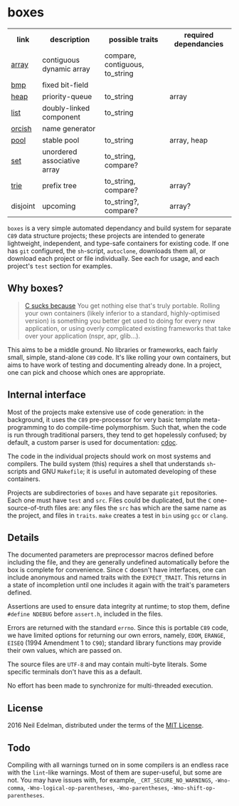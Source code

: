 # boxes #

<table><tr>
	<th>link</th>
	<th>description</th>
	<th>possible traits</th>
	<th>required dependancies</th>
</tr><tr>
	<td><a href="https://github.com/neil-edelman/array">array</a></td>
	<td>contiguous dynamic array</td>
	<td>compare, contiguous, to_string</td>
	<td></td>
</tr><tr>
	<td><a href = "https://github.com/neil-edelman/bmp">bmp</a></td>
	<td>fixed bit-field</td>
	<td></td>
	<td></td>
</tr><tr>
	<td><a href = "https://github.com/neil-edelman/heap">heap</a></td>
	<td>priority-queue</td>
	<td>to_string</td>
	<td>array</td>
</tr><tr>
	<td><a href = "https://github.com/neil-edelman/list">list</a></td>
	<td>doubly-linked component</td>
	<td>to_string</td>
	<td></td>
</tr><tr>
	<td><a href = "https://github.com/neil-edelman/orcish">orcish</a></td>
	<td>name generator</td>
	<td></td>
	<td></td>
</tr><tr>
	<td><a href = "https://github.com/neil-edelman/pool">pool</a></td>
	<td>stable pool</td>
	<td>to_string</td>
	<td>array, heap</td>
</tr><tr>
	<td><a href = "https://github.com/neil-edelman/set">set</a></td>
	<td>unordered associative array</td>
	<td>to_string, compare?</td>
	<td></td>
</tr><tr>
	<td><a href = "https://github.com/neil-edelman/trie">trie</a></td>
	<td>prefix tree</td>
	<td>to_string, compare?</td>
	<td>array?</td>
</tr><tr>
	<td>disjoint</td>
	<td>upcoming</td>
	<td>to_string?, compare?</td>
	<td>array?</td>
</tr></table>

`boxes` is a very simple automated dependancy and build system for
separate `C89` data structure projects; these projects are intended
to generate lightweight, independent, and type-safe containers for
existing code. If one has `git` configured, the `sh`-script,
`autoclone`, downloads them all, or download each project or file
individually.  See each for usage, and each project's `test` section
for examples.

## Why boxes? ##

> [C sucks because](https://wiki.theory.org/index.php/YourLanguageSucks#C_sucks_because)
> You get nothing else that's truly portable. Rolling your own containers (likely
> inferior to a standard, highly-optimised version) is something you better get
> used to doing for every new application, or using overly complicated existing
> frameworks that take over your application (nspr, apr, glib...).

This aims to be a middle ground. No libraries or frameworks, each
fairly small, simple, stand-alone `C89` code. It's like rolling
your own containers, but aims to have work of testing and documenting
already done. In a project, one can pick and choose which ones are
appropriate.

## Internal interface ##

Most of the projects make extensive use of code generation: in the
background, it uses the `C89` pre-processor for very basic template
meta-programming to do compile-time polymorphism. Such that, when
the code is run through traditional parsers, they tend to get
hopelessly confused; by default, a custom parser is used for
documentation: [cdoc](https://github.com/neil-edelman/cdoc).

The code in the individual projects should work on most systems and
compilers. The build system (this) requires a shell that understands
`sh`-scripts and GNU `Makefile`; it is useful in automated developing
of these containers.

Projects are subdirectories of `boxes` and have separate `git`
repositories.  Each one must have `test` and `src`. Files could be
duplicated, but the `C` one-source-of-truth files are: any files
the `src` has which are the same name as the project, and files in
`traits`. `make` creates a test in `bin` using `gcc` or `clang`.

## Details ##

The documented parameters are preprocessor macros defined before
including the file, and they are generally undefined automatically
before the box is complete for convenience. Since `C` doesn't have
interfaces, one can include anonymous and named traits with the
`EXPECT_TRAIT`.  This returns in a state of incompletion until one
includes it again with the trait's parameters defined.

Assertions are used to ensure data integrity at runtime; to stop
them, define `#define NDEBUG` before `assert.h`, included in the
files.

Errors are returned with the standard `errno`. Since this is portable
`C89` code, we have limited options for returning our own errors,
namely, `EDOM`, `ERANGE`, `EISEQ` (1994 Amendment 1 to `C90`);
standard library functions may provide their own values, which are
passed on.

The source files are `UTF-8` and may contain multi-byte literals.
Some specific terminals don't have this as a default.

No effort has been made to synchronize for multi-threaded execution.

## License ##

2016 Neil Edelman, distributed under the terms of the [MIT
License](https://opensource.org/licenses/MIT).

## Todo ##

Compiling with all warnings turned on in some compilers is an endless
race with the `lint`-like warnings. Most of them are super-useful,
but some are not. You may have issues with, for example,
`_CRT_SECURE_NO_WARNINGS`, `-Wno-comma`, `-Wno-logical-op-parentheses`,
`-Wno-parentheses`, `-Wno-shift-op-parentheses`.
